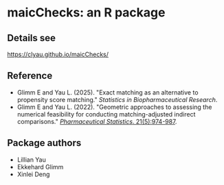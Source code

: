 # maicChecks: an R package 

## Details see

<https://clyau.github.io/maicChecks/>

## Reference

-   Glimm E and Yau L. (2025). "Exact matching as an alternative to propensity score matching." *Statistics in Biopharmaceutical Research*.
-   Glimm E and Yau L. (2022). "Geometric approaches to assessing the numerical feasibility for conducting matching-adjusted indirect comparisons." [*Pharmaceutical Statistics*. 21(5):974-987](https://onlinelibrary.wiley.com/doi/full/10.1002/pst.2210).

## Package authors

-   Lillian Yau
-   Ekkehard Glimm
-   Xinlei Deng
